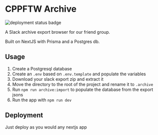 # CPPFTW Archive

![deployment status badge](https://img.shields.io/github/deployments/pkarolyi/cppftw-archive/production?logo=vercel&label=deployment)

A Slack archive export browser for our friend group.

Built on NextJS with Prisma and a Postgres db.

## Usage

1. Create a Postgresql database
2. Create an `.env` based on `.env.template` and populate the variables
3. Download your slack export zip and extract it
4. Move the directory to the root of the project and rename it to `.archive`
5. Run `npm run archive:import` to populate the database from the export jsons
6. Run the app with `npm run dev`

## Deployment

Just deploy as you would any nextjs app
